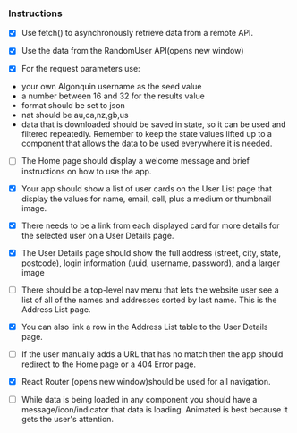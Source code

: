 ### Instructions

- [x] Use fetch() to asynchronously retrieve data from a remote API.

- [x] Use the data from the RandomUser API(opens new window)

- [x] For the request parameters use:
- your own Algonquin username as the seed value
- a number between 16 and 32 for the results value
- format should be set to json
- nat should be au,ca,nz,gb,us
- data that is downloaded should be saved in state, so it can be used and filtered repeatedly. Remember to keep the state values lifted up to a component that allows the data to be used everywhere it is needed.

- [ ] The Home page should display a welcome message and brief instructions on how to use the app.

- [x] Your app should show a list of user cards on the User List page that display the values for name, email, cell, plus a medium or thumbnail image.

- [x] There needs to be a link from each displayed card for more details for the selected user on a User Details page.

- [x] The User Details page should show the full address (street, city, state, postcode), login information (uuid, username, password), and a larger image

- [ ] There should be a top-level nav menu that lets the website user see a list of all of the names and addresses sorted by last name. This is the Address List page.

- [x] You can also link a row in the Address List table to the User Details page.

- [ ] If the user manually adds a URL that has no match then the app should redirect to the Home page or a 404 Error page.

- [x] React Router (opens new window)should be used for all navigation.

- [ ] While data is being loaded in any component you should have a message/icon/indicator that data is loading. Animated is best because it gets the user's attention.
